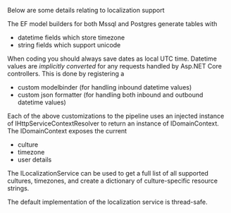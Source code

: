 Below are some details relating to localization support

The EF model builders for both Mssql and Postgres generate tables with
* datetime fields which store timezone
* string fields which support unicode

When coding you should always save dates as local UTC time. Datetime values are *implicitly converted* for any requests handled by Asp.NET Core controllers. This is done by registering a

* custom modelbinder (for handling inbound datetime values)
* custom json formatter (for handling both inbound and outbound datetime values)

Each of the above customizations to the pipeline uses an injected instance of IHttpServiceContextResolver to return an instance of IDomainContext. The IDomainContext exposes the current

* culture
* timezone
* user details

The ILocalizationService can be used to get a full list of all supported cultures, timezones, and create a dictionary of culture-specific resource strings.

The default implementation of the localization service is thread-safe.

